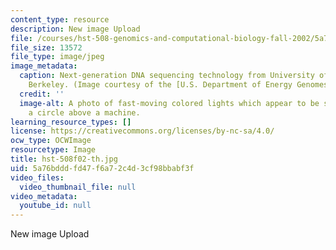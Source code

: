```yaml
---
content_type: resource
description: New image Upload
file: /courses/hst-508-genomics-and-computational-biology-fall-2002/5a76bdddfd47f6a72c4d3cf98bbabf3f_hst-508f02-th.jpg
file_size: 13572
file_type: image/jpeg
image_metadata:
  caption: Next-generation DNA sequencing technology from University of California,
    Berkeley. (Image courtesy of the [U.S. Department of Energy Genomes to Life Program](http://doegenomestolife.org/).)
  credit: ''
  image-alt: A photo of fast-moving colored lights which appear to be spinning in
    a circle above a machine.
learning_resource_types: []
license: https://creativecommons.org/licenses/by-nc-sa/4.0/
ocw_type: OCWImage
resourcetype: Image
title: hst-508f02-th.jpg
uid: 5a76bddd-fd47-f6a7-2c4d-3cf98bbabf3f
video_files:
  video_thumbnail_file: null
video_metadata:
  youtube_id: null
---
```

New image Upload